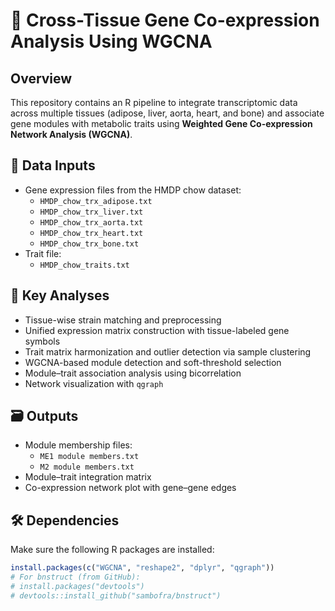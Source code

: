 # 🧬 Cross-Tissue Gene Co-expression Analysis Using WGCNA

## Overview
This repository contains an R pipeline to integrate transcriptomic data across multiple tissues (adipose, liver, aorta, heart, and bone) and associate gene modules with metabolic traits using **Weighted Gene Co-expression Network Analysis (WGCNA)**.

## 📂 Data Inputs
- Gene expression files from the HMDP chow dataset:
  - `HMDP_chow_trx_adipose.txt`
  - `HMDP_chow_trx_liver.txt`
  - `HMDP_chow_trx_aorta.txt`
  - `HMDP_chow_trx_heart.txt`
  - `HMDP_chow_trx_bone.txt`
- Trait file:
  - `HMDP_chow_traits.txt`

## 🧪 Key Analyses
- Tissue-wise strain matching and preprocessing
- Unified expression matrix construction with tissue-labeled gene symbols
- Trait matrix harmonization and outlier detection via sample clustering
- WGCNA-based module detection and soft-threshold selection
- Module–trait association analysis using bicorrelation
- Network visualization with `qgraph`

## 🗃️ Outputs
- Module membership files:
  - `ME1 module members.txt`
  - `M2 module members.txt`
- Module–trait integration matrix
- Co-expression network plot with gene–gene edges

## 🛠️ Dependencies
Make sure the following R packages are installed:
```r
install.packages(c("WGCNA", "reshape2", "dplyr", "qgraph"))
# For bnstruct (from GitHub):
# install.packages("devtools")
# devtools::install_github("sambofra/bnstruct")
